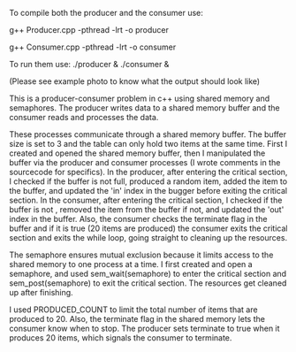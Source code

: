 To compile both the producer and the consumer use:


  g++ Producer.cpp -pthread -lrt -o producer
  
  g++ Consumer.cpp -pthread -lrt -o consumer

To run them use:
./producer & ./consumer &

(Please see example photo to know what the output should look like)

This is a producer-consumer problem in c++ using shared memory and semaphores. The producer writes data to a shared memory buffer and the consumer reads and processes the data.

These processes communicate through a shared memory buffer. The buffer size is set to 3 and the table can only hold two items at the same time. First I created and opened the shared memory buffer, then I manipulated the buffer via the producer and consumer processes (I wrote comments in the sourcecode for specifics). In the producer, after entering the critical section, I checked if the buffer is not full, produced a random item, added the item to the buffer, and updated the 'in' index in the bugger before exiting the critical section. In the consumer, after entering the critical section, I checked if the buffer is not , removed the item from the buffer if not, and updated the 'out' index in the buffer. Also, the consumer checks the terminate flag in the buffer and if it is true (20 items are produced) the consumer exits the critical section and exits the while loop, going straight to cleaning up the resources.

The semaphore ensures mutual exclusion because it limits access to the shared memory to one process at a time. I first created and open a semaphore, and used sem_wait(semaphore) to enter the critical section and sem_post(semaphore) to exit the critical section. The resources get cleaned up after finishing.

I used PRODUCED_COUNT to limit the total number of items that are produced to 20. Also, the terminate flag in the shared memory lets the consumer know when to stop. The producer sets terminate to true when it produces 20 items, which signals the consumer to terminate.
